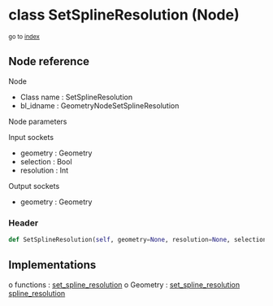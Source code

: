 # class SetSplineResolution (Node)

<sub>go to [index](/docs/index.md)</sub>

## Node reference

Node
 - Class name : SetSplineResolution
 - bl_idname : GeometryNodeSetSplineResolution

Node parameters

Input sockets
 - geometry : Geometry
 - selection : Bool
 - resolution : Int

Output sockets
 - geometry : Geometry

### Header

``` python
def SetSplineResolution(self, geometry=None, resolution=None, selection=None, node_label=None, node_color=None):
```

## Implementations

o functions : [set_spline_resolution](#set_spline_resolution)
o Geometry : [set_spline_resolution](#set_spline_resolution) [spline_resolution](#spline_resolution) 

